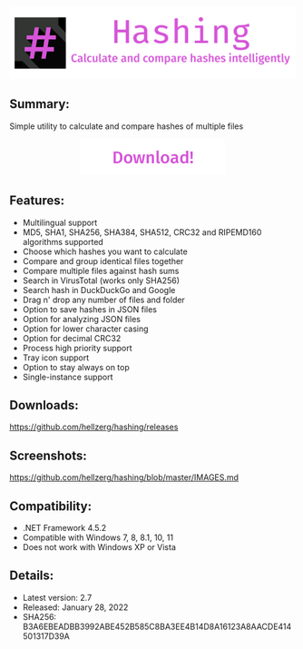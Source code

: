 <p align="center">
   <img src="banner.png">
</p> 

## Summary: ##

Simple utility to calculate and compare hashes of multiple files
<p align="center">
	<a href="https://github.com/hellzerg/hashing/releases/download/2.7/Hashing-2.7.exe" target="_blank">
		<img src="download-button.png">
	</a>
</p> 

## Features: ##

* Multilingual support
* MD5, SHA1, SHA256, SHA384, SHA512, CRC32 and RIPEMD160 algorithms supported
* Choose which hashes you want to calculate
* Compare and group identical files together
* Compare multiple files against hash sums
* Search in VirusTotal (works only SHA256)
* Search hash in DuckDuckGo and Google
* Drag n' drop any number of files and folder
* Option to save hashes in JSON files
* Option for analyzing JSON files
* Option for lower character casing
* Option for decimal CRC32
* Process high priority support
* Tray icon support
* Option to stay always on top
* Single-instance support

## Downloads: ##
https://github.com/hellzerg/hashing/releases

## Screenshots: ##
https://github.com/hellzerg/hashing/blob/master/IMAGES.md

## Compatibility: ##

* .NET Framework 4.5.2
* Compatible with Windows 7, 8, 8.1, 10, 11
* Does not work with Windows XP or Vista

## Details: ##

* Latest version: 2.7
* Released: January 28, 2022
* SHA256: B3A6EBEADBB3992ABE452B585C8BA3EE4B14D8A16123A8AACDE414501317D39A